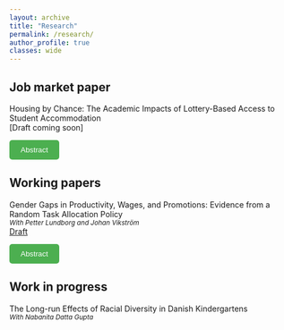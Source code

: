 ```yaml
---
layout: archive
title: "Research"
permalink: /research/
author_profile: true
classes: wide
---
```


## Job market paper
Housing by Chance: The Academic Impacts of Lottery-Based Access to Student Accommodation  
[Draft coming soon] 

<button onclick="toggleAbstract('abstract1')" style="background-color: #4CAF50; color: white; padding: 10px 20px; border: none; border-radius: 5px; cursor: pointer;">
    Abstract</button>

<div id="abstract1" class="abstract" style="display:none; font-size: 18px;">  
    <p>
        The affordability and stability of housing are key determinants of economic well-being, but their effects on the academic success of university students remain underexplored. This paper investigates the causal effect of early access to affordable student housing on academic performance using a unique lottery-based allocation system in Sweden. The findings show that early access to student housing significantly improves students' academic performance, with grades increasing by 28\% of a standard deviation. The results suggest that housing stability allows students to focus more on their studies, reducing the need for employment and long commutes.
    </p>
</div>

## Working papers
Gender Gaps in Productivity, Wages, and Promotions: Evidence from a Random Task Allocation Policy  
<small><em>With Petter Lundborg and Johan Vikström</em></small>  
<a href="../files/Gender_Productivity_Gap (6).pdf" class="uline">Draft</a>

<button onclick="toggleAbstract('abstract2')" style="background-color: #4CAF50; color: white; padding: 10px 20px; border: none; border-radius: 5px; cursor: pointer;">
    Abstract</button>

<div id="abstract2" class="abstract" style="display:none; font-size: 18px;">  
    <p>
        Documenting productivity differences between female and male workers, and their impact on gender pay gaps, is challenging when female workers are assigned less productive tasks. This paper addresses this challenge by utilizing a context where high-skilled workers are quasi-randomly assigned to homogeneous tasks. The study focuses on the Swedish Employment Agency, where caseworkers were assigned job seekers based on their birth date within the month, ensuring that our performance measures are not confounded by task assignment. Our findings reveal that female caseworkers are at least as productive as their male counterparts and earn similar wages. However, significant gender gaps in promotions persist, with female caseworkers being substantially less likely to be promoted despite their equal productivity.
    </p>
</div>

## Work in progress
The Long-run Effects of Racial Diversity in Danish Kindergartens  
<small><em>With Nabanita Datta Gupta</em></small>

<script>
    function toggleAbstract(abstractId) {
        var abstract = document.getElementById(abstractId);
        if (abstract.style.display === "none") {
            abstract.style.display = "block";
        } else {
            abstract.style.display = "none";
        }
    }
</script>
